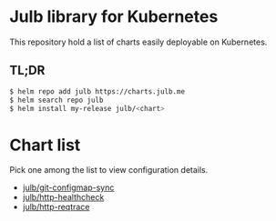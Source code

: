 # Julb library for Kubernetes

This repository hold a list of charts easily deployable on Kubernetes.

## TL;DR

```bash
$ helm repo add julb https://charts.julb.me
$ helm search repo julb
$ helm install my-release julb/<chart>
```

# Chart list

Pick one among the list to view configuration details.

- [julb/git-configmap-sync](./julb/git-configmap-sync/README.md)
- [julb/http-healthcheck](./julb/http-healthcheck/README.md)
- [julb/http-reqtrace](./julb/http-reqtrace/README.md)

